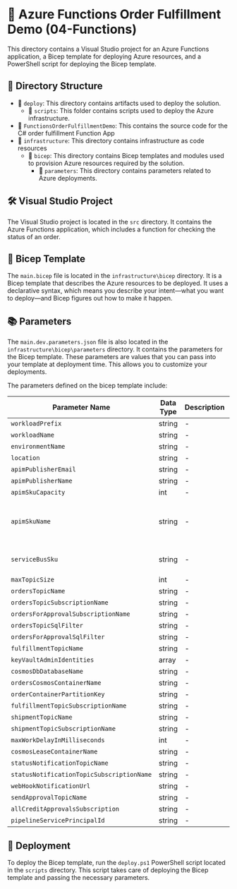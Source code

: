 # 🚀 Azure Functions Order Fulfillment Demo (04-Functions)

This directory contains a Visual Studio project for an Azure Functions application, a Bicep template for deploying Azure resources, and a PowerShell script for deploying the Bicep template.

## 📁 Directory Structure

- 📂 `deploy`: This directory contains artifacts used to deploy the solution.
  - 📂 `scripts`: This folder contains scripts used to deploy the Azure infrastructure.
- 📂 `FunctionsOrderFulfillmentDemo`: This contains the source code for the C# order fulfillment Function App
- 📂 `infrastructure`: This directory contains infrastructure as code resources
  - 📂 `bicep`: This directory contains Bicep templates and modules used to provision Azure resources required by the solution.
      - 📂 `parameters`: This directory contains parameters related to Azure deployments.

## 🛠️ Visual Studio Project

The Visual Studio project is located in the `src` directory. It contains the Azure Functions application, which includes a function for checking the status of an order.

## 🚧 Bicep Template

The `main.bicep` file is located in the `infrastructure\bicep` directory. It is a Bicep template that describes the Azure resources to be deployed. It uses a declarative syntax, which means you describe your intent—what you want to deploy—and Bicep figures out how to make it happen.

## 📚 Parameters

The `main.dev.parameters.json` file is also located in the `infrastructure\bicep\parameters` directory. It contains the parameters for the Bicep template. These parameters are values that you can pass into your template at deployment time. This allows you to customize your deployments.

The parameters defined on the bicep template include:

| Parameter Name | Data Type | Description | Default Value | Allowed Values |
| --- | --- | --- | --- | --- |
| `workloadPrefix` | string | - | - | - |
| `workloadName` | string | - | - | - |
| `environmentName` | string | - | - | - |
| `location` | string | - | - | - |
| `apimPublisherEmail` | string | - | - | - |
| `apimPublisherName` | string | - | - | - |
| `apimSkuCapacity` | int | - | - | - |
| `apimSkuName` | string | - | - | 'Developer', 'Standard', 'Premium', 'Basic', 'Consumption' |
| `serviceBusSku` | string | - | - | 'Basic', 'Standard', 'Premium' |
| `maxTopicSize` | int | - | - | - |
| `ordersTopicName` | string | - | - | - |
| `ordersTopicSubscriptionName` | string | - | - | - |
| `ordersForApprovalSubscriptionName` | string | - | - | - |
| `ordersTopicSqlFilter` | string | - | - | - |
| `ordersForApprovalSqlFilter` | string | - | - | - |
| `fulfillmentTopicName` | string | - | - | - |
| `keyVaultAdminIdentities` | array | - | [] | - |
| `cosmosDbDatabaseName` | string | - | - | - |
| `ordersCosmosContainerName` | string | - | - | - |
| `orderContainerPartitionKey` | string | - | - | - |
| `fulfillmentTopicSubscriptionName` | string | - | - | - |
| `shipmentTopicName` | string | - | - | - |
| `shipmentTopicSubscriptionName` | string | - | - | - |
| `maxWorkDelayInMilliseconds` | int | - | 100 | - |
| `cosmosLeaseContainerName` | string | - | - | - |
| `statusNotificationTopicName` | string | - | - | - |
| `statusNotificationTopicSubscriptionName` | string | - | - | - |
| `webHookNotificationUrl` | string | - | - | - |
| `sendApprovalTopicName` | string | - | - | - |
| `allCreditApprovalsSubscription` | string | - | - | - |
| `pipelineServicePrincipalId` | string | - | - | - |

## 🚀 Deployment

To deploy the Bicep template, run the `deploy.ps1` PowerShell script located in the `scripts` directory. This script takes care of deploying the Bicep template and passing the necessary parameters.